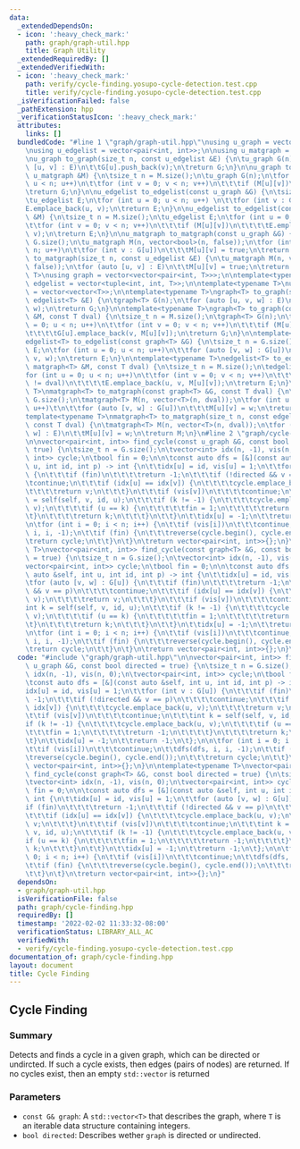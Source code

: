 ```yaml
---
data:
  _extendedDependsOn:
  - icon: ':heavy_check_mark:'
    path: graph/graph-util.hpp
    title: Graph Utility
  _extendedRequiredBy: []
  _extendedVerifiedWith:
  - icon: ':heavy_check_mark:'
    path: verify/cycle-finding.yosupo-cycle-detection.test.cpp
    title: verify/cycle-finding.yosupo-cycle-detection.test.cpp
  _isVerificationFailed: false
  _pathExtension: hpp
  _verificationStatusIcon: ':heavy_check_mark:'
  attributes:
    links: []
  bundledCode: "#line 1 \"graph/graph-util.hpp\"\nusing u_graph = vector<vector<int>>;\n\
    \nusing u_edgelist = vector<pair<int, int>>;\n\nusing u_matgraph = vector<vector<bool>>;\n\
    \nu_graph to_graph(size_t n, const u_edgelist &E) {\n\tu_graph G(n);\n\tfor (auto\
    \ [u, v] : E)\n\t\tG[u].push_back(v);\n\treturn G;\n}\n\nu_graph to_graph(const\
    \ u_matgraph &M) {\n\tsize_t n = M.size();\n\tu_graph G(n);\n\tfor (int u = 0;\
    \ u < n; u++)\n\t\tfor (int v = 0; v < n; v++)\n\t\t\tif (M[u][v])\n\t\t\t\tG[u].push_back(v);\n\
    \treturn G;\n}\n\nu_edgelist to_edgelist(const u_graph &G) {\n\tsize_t n = G.size();\n\
    \tu_edgelist E;\n\tfor (int u = 0; u < n; u++) \n\t\tfor (int v : G[u])\n\t\t\t\
    E.emplace_back(u, v);\n\treturn E;\n}\n\nu_edgelist to_edgelist(const u_matgraph\
    \ &M) {\n\tsize_t n = M.size();\n\tu_edgelist E;\n\tfor (int u = 0; u < n; u++)\n\
    \t\tfor (int v = 0; v < n; v++)\n\t\t\tif (M[u][v])\n\t\t\t\tE.emplace_back(u,\
    \ v);\n\treturn E;\n}\n\nu_matgraph to_matgraph(const u_graph &G) {\n\tint n =\
    \ G.size();\n\tu_matgraph M(n, vector<bool>(n, false));\n\tfor (int u = 0; u <\
    \ n; u++)\n\t\tfor (int v : G[u])\n\t\t\tM[u][v] = true;\n\treturn M;\n}\n\nu_matgraph\
    \ to_matgraph(size_t n, const u_edgelist &E) {\n\tu_matgraph M(n, vector<bool>(n,\
    \ false));\n\tfor (auto [u, v] : E)\n\t\tM[u][v] = true;\n\treturn M;\n}\n\ntemplate<typename\
    \ T>\nusing graph = vector<vector<pair<int, T>>>;\n\ntemplate<typename T>\nusing\
    \ edgelist = vector<tuple<int, int, T>>;\n\ntemplate<typename T>\nusing matgraph\
    \ = vector<vector<T>>;\n\ntemplate<typename T>\ngraph<T> to_graph(size_t n, const\
    \ edgelist<T> &E) {\n\tgraph<T> G(n);\n\tfor (auto [u, v, w] : E)\n\t\tG[u].emplace_back(v,\
    \ w);\n\treturn G;\n}\n\ntemplate<typename T>\ngraph<T> to_graph(const matgraph<T>\
    \ &M, const T dval) {\n\tsize_t n = M.size();\n\tgraph<T> G(n);\n\tfor (int u\
    \ = 0; u < n; u++)\n\t\tfor (int v = 0; v < n; v++)\n\t\t\tif (M[u][v] != dval)\n\
    \t\t\t\tG[u].emplace_back(v, M[u][v]);\n\treturn G;\n}\n\ntemplate<typename T>\n\
    edgelist<T> to_edgelist(const graph<T> &G) {\n\tsize_t n = G.size();\n\tedgelist<T>\
    \ E;\n\tfor (int u = 0; u < n; u++)\n\t\tfor (auto [v, w] : G[u])\n\t\t\tE.emplace_back(u,\
    \ v, w);\n\treturn E;\n}\n\ntemplate<typename T>\nedgelist<T> to_edgelist(const\
    \ matgraph<T> &M, const T dval) {\n\tsize_t n = M.size();\n\tedgelist<T> E;\n\t\
    for (int u = 0; u < n; u++)\n\t\tfor (int v = 0; v < n; v++)\n\t\t\tif (M[u][v]\
    \ != dval)\n\t\t\t\tE.emplace_back(u, v, M[u][v]);\n\treturn E;\n}\n\ntemplate<typename\
    \ T>\nmatgraph<T> to_matgraph(const graph<T> &G, const T dval) {\n\tsize_t n =\
    \ G.size();\n\tmatgraph<T> M(n, vector<T>(n, dval));\n\tfor (int u = 0; u < n;\
    \ u++)\t\n\t\tfor (auto [v, w] : G[u])\n\t\t\tM[u][v] = w;\n\treturn M;\n}\n\n\
    template<typename T>\nmatgraph<T> to_matgraph(size_t n, const edgelist<T> &E,\
    \ const T dval) {\n\tmatgraph<T> M(n, vector<T>(n, dval));\n\tfor (auto [u, v,\
    \ w] : E)\n\t\tM[u][v] = w;\n\treturn M;\n}\n#line 2 \"graph/cycle-finding.hpp\"\
    \n\nvector<pair<int, int>> find_cycle(const u_graph &G, const bool directed =\
    \ true) {\n\tsize_t n = G.size();\n\tvector<int> idx(n, -1), vis(n, 0);\n\tvector<pair<int,\
    \ int>> cycle;\n\tbool fin = 0;\n\n\tconst auto dfs = [&](const auto &self, int\
    \ u, int id, int p) -> int {\n\t\tidx[u] = id, vis[u] = 1;\n\t\tfor (int v : G[u])\
    \ {\n\t\t\tif (fin)\n\t\t\t\treturn -1;\n\t\t\tif (!directed && v == p)\n\t\t\t\
    \tcontinue;\n\t\t\tif (idx[u] == idx[v]) {\n\t\t\t\tcycle.emplace_back(u, v);\n\
    \t\t\t\treturn v;\n\t\t\t}\n\t\t\tif (vis[v])\n\t\t\t\tcontinue;\n\t\t\tint k\
    \ = self(self, v, id, u);\n\t\t\tif (k != -1) {\n\t\t\t\tcycle.emplace_back(u,\
    \ v);\n\t\t\t\tif (u == k) {\n\t\t\t\t\tfin = 1;\n\t\t\t\t\treturn -1;\n\t\t\t\
    \t}\n\t\t\t\treturn k;\n\t\t\t}\n\t\t}\n\t\tidx[u] = -1;\n\t\treturn -1;\n\t};\n\
    \n\tfor (int i = 0; i < n; i++) {\n\t\tif (vis[i])\n\t\t\tcontinue;\n\t\tdfs(dfs,\
    \ i, i, -1);\n\t\tif (fin) {\n\t\t\treverse(cycle.begin(), cycle.end());\n\t\t\
    \treturn cycle;\n\t\t}\n\t}\n\treturn vector<pair<int, int>>{};\n}\n\ntemplate<typename\
    \ T>\nvector<pair<int, int>> find_cycle(const graph<T> &G, const bool directed\
    \ = true) {\n\tsize_t n = G.size();\n\tvector<int> idx(n, -1), vis(n, 0);\n\t\
    vector<pair<int, int>> cycle;\n\tbool fin = 0;\n\n\tconst auto dfs = [&](const\
    \ auto &self, int u, int id, int p) -> int {\n\t\tidx[u] = id, vis[u] = 1;\n\t\
    \tfor (auto [v, w] : G[u]) {\n\t\t\tif (fin)\n\t\t\t\treturn -1;\n\t\t\tif (!directed\
    \ && v == p)\n\t\t\t\tcontinue;\n\t\t\tif (idx[u] == idx[v]) {\n\t\t\t\tcycle.emplace_back(u,\
    \ v);\n\t\t\t\treturn v;\n\t\t\t}\n\t\t\tif (vis[v])\n\t\t\t\tcontinue;\n\t\t\t\
    int k = self(self, v, id, u);\n\t\t\tif (k != -1) {\n\t\t\t\tcycle.emplace_back(u,\
    \ v);\n\t\t\t\tif (u == k) {\n\t\t\t\t\tfin = 1;\n\t\t\t\t\treturn -1;\n\t\t\t\
    \t}\n\t\t\t\treturn k;\n\t\t\t}\n\t\t}\n\t\tidx[u] = -1;\n\t\treturn -1;\n\t};\n\
    \n\tfor (int i = 0; i < n; i++) {\n\t\tif (vis[i])\n\t\t\tcontinue;\n\t\tdfs(dfs,\
    \ i, i, -1);\n\t\tif (fin) {\n\t\t\treverse(cycle.begin(), cycle.end());\n\t\t\
    \treturn cycle;\n\t\t}\n\t}\n\treturn vector<pair<int, int>>{};\n}\n"
  code: "#include \"graph/graph-util.hpp\"\n\nvector<pair<int, int>> find_cycle(const\
    \ u_graph &G, const bool directed = true) {\n\tsize_t n = G.size();\n\tvector<int>\
    \ idx(n, -1), vis(n, 0);\n\tvector<pair<int, int>> cycle;\n\tbool fin = 0;\n\n\
    \tconst auto dfs = [&](const auto &self, int u, int id, int p) -> int {\n\t\t\
    idx[u] = id, vis[u] = 1;\n\t\tfor (int v : G[u]) {\n\t\t\tif (fin)\n\t\t\t\treturn\
    \ -1;\n\t\t\tif (!directed && v == p)\n\t\t\t\tcontinue;\n\t\t\tif (idx[u] ==\
    \ idx[v]) {\n\t\t\t\tcycle.emplace_back(u, v);\n\t\t\t\treturn v;\n\t\t\t}\n\t\
    \t\tif (vis[v])\n\t\t\t\tcontinue;\n\t\t\tint k = self(self, v, id, u);\n\t\t\t\
    if (k != -1) {\n\t\t\t\tcycle.emplace_back(u, v);\n\t\t\t\tif (u == k) {\n\t\t\
    \t\t\tfin = 1;\n\t\t\t\t\treturn -1;\n\t\t\t\t}\n\t\t\t\treturn k;\n\t\t\t}\n\t\
    \t}\n\t\tidx[u] = -1;\n\t\treturn -1;\n\t};\n\n\tfor (int i = 0; i < n; i++) {\n\
    \t\tif (vis[i])\n\t\t\tcontinue;\n\t\tdfs(dfs, i, i, -1);\n\t\tif (fin) {\n\t\t\
    \treverse(cycle.begin(), cycle.end());\n\t\t\treturn cycle;\n\t\t}\n\t}\n\treturn\
    \ vector<pair<int, int>>{};\n}\n\ntemplate<typename T>\nvector<pair<int, int>>\
    \ find_cycle(const graph<T> &G, const bool directed = true) {\n\tsize_t n = G.size();\n\
    \tvector<int> idx(n, -1), vis(n, 0);\n\tvector<pair<int, int>> cycle;\n\tbool\
    \ fin = 0;\n\n\tconst auto dfs = [&](const auto &self, int u, int id, int p) ->\
    \ int {\n\t\tidx[u] = id, vis[u] = 1;\n\t\tfor (auto [v, w] : G[u]) {\n\t\t\t\
    if (fin)\n\t\t\t\treturn -1;\n\t\t\tif (!directed && v == p)\n\t\t\t\tcontinue;\n\
    \t\t\tif (idx[u] == idx[v]) {\n\t\t\t\tcycle.emplace_back(u, v);\n\t\t\t\treturn\
    \ v;\n\t\t\t}\n\t\t\tif (vis[v])\n\t\t\t\tcontinue;\n\t\t\tint k = self(self,\
    \ v, id, u);\n\t\t\tif (k != -1) {\n\t\t\t\tcycle.emplace_back(u, v);\n\t\t\t\t\
    if (u == k) {\n\t\t\t\t\tfin = 1;\n\t\t\t\t\treturn -1;\n\t\t\t\t}\n\t\t\t\treturn\
    \ k;\n\t\t\t}\n\t\t}\n\t\tidx[u] = -1;\n\t\treturn -1;\n\t};\n\n\tfor (int i =\
    \ 0; i < n; i++) {\n\t\tif (vis[i])\n\t\t\tcontinue;\n\t\tdfs(dfs, i, i, -1);\n\
    \t\tif (fin) {\n\t\t\treverse(cycle.begin(), cycle.end());\n\t\t\treturn cycle;\n\
    \t\t}\n\t}\n\treturn vector<pair<int, int>>{};\n}"
  dependsOn:
  - graph/graph-util.hpp
  isVerificationFile: false
  path: graph/cycle-finding.hpp
  requiredBy: []
  timestamp: '2022-02-02 11:33:32-08:00'
  verificationStatus: LIBRARY_ALL_AC
  verifiedWith:
  - verify/cycle-finding.yosupo-cycle-detection.test.cpp
documentation_of: graph/cycle-finding.hpp
layout: document
title: Cycle Finding
---
```


## Cycle Finding

### Summary

Detects and finds a cycle in a given graph, which can be directed or undircted. If such a cycle exists, then edges (pairs of nodes)
are returned. If no cycles exist, then an empty `std::vector` is returned

### Parameters
- `const G& graph`: A `std::vector<T>` that describes the graph, where `T` is an iterable data structure containing integers.
- `bool directed`: Describes wether `graph` is directed or undirected. 

